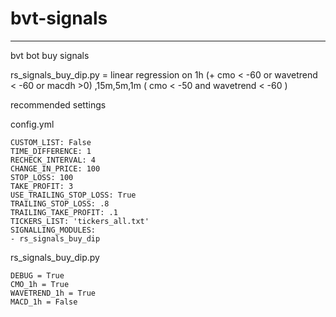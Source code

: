 # bvt-signals
---
bvt bot buy signals<br />

rs_signals_buy_dip.py  =  linear regression on 1h (+ cmo < -60 or wavetrend < -60 or macdh >0) ,15m,5m,1m ( cmo < -50 and wavetrend < -60 )

recommended settings

config.yml

```
CUSTOM_LIST: False
TIME_DIFFERENCE: 1
RECHECK_INTERVAL: 4
CHANGE_IN_PRICE: 100
STOP_LOSS: 100
TAKE_PROFIT: 3
USE_TRAILING_STOP_LOSS: True
TRAILING_STOP_LOSS: .8
TRAILING_TAKE_PROFIT: .1
TICKERS_LIST: 'tickers_all.txt'
SIGNALLING_MODULES:
- rs_signals_buy_dip
```

rs_signals_buy_dip.py
```
DEBUG = True
CMO_1h = True
WAVETREND_1h = True
MACD_1h = False
```
